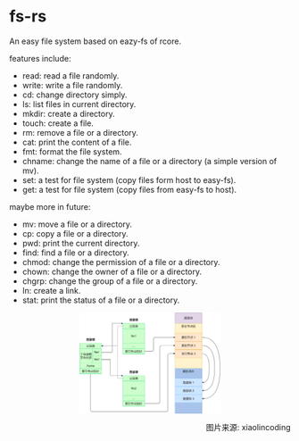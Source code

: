# fs-rs

An easy file system based on eazy-fs of rcore.

features include:

- read: read a file randomly.
- write: write a file randomly.
- cd: change directory simply.
- ls: list files in current directory.
- mkdir: create a directory.
- touch: create a file.
- rm: remove a file or a directory.
- cat: print the content of a file.
- fmt: format the file system.
- chname: change the name of a file or a directory (a simple version of mv).
- set: a test for file system (copy files form host to easy-fs).
- get: a test for file system (copy files from easy-fs to host).

maybe more in future:

- mv: move a file or a directory.
- cp: copy a file or a directory.
- pwd: print the current directory.
- find: find a file or a directory.
- chmod: change the permission of a file or a directory.
- chown: change the owner of a file or a directory.
- chgrp: change the group of a file or a directory.
- ln: create a link.
- stat: print the status of a file or a directory.



<img src="./docs/mixed_index_fs.png" alt="mixed_index_fs.png" width="80%" style="
  display: block;
  margin-left: auto;
  margin-right: auto;
  width: 50%;
">

<p style="text-align: right;">图片来源: xiaolincoding</p>
